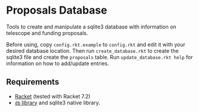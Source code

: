 # Proposals Database

Tools to create and manipulate a sqlite3 database with information on telescope and funding proposals.

Before using, copy `config.rkt.example` to `config.rkt` and edit it with your desired database location.
Then run `create_database.rkt` to create the sqlite3 file and create the `proposals` table.
Run `update_database.rkt help` for information on how to add/update entries.

## Requirements

* [Racket](https://racket-lang.org/) (tested with Racket 7.2)
* [`db` library](https://docs.racket-lang.org/db/index.html) and sqlite3 native library.

